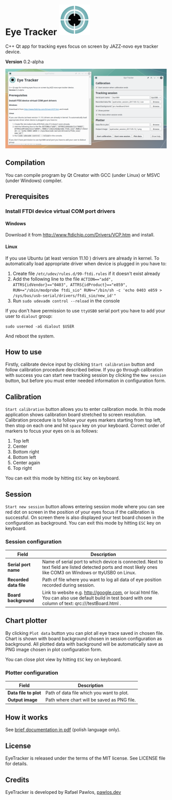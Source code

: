 # Eye Tracker ![img](app_icon.svg) 

C++ Qt app for tracking eyes focus on screen by JAZZ-novo eye tracker device. 

**Version** 0.2-alpha

![img](Screenshot.png) 



## Compilation

You can compile program by Qt Creator with GCC (under Linux) or MSVC (under Windows) compiler.

## Prerequisites

### Install FTDI device virtual COM port drivers

#### Windows

Download it from http://www.ftdichip.com/Drivers/VCP.htm and install.

#### Linux

If you use Ubuntu (at least version 11.10 ) drivers are already in kernel. To automatically load appropriate driver when device is plugged in you have to:

1. Create file `/etc/udev/rules.d/99-ftdi.rules` if it doesn't exist already
2. Add the following line to the file `ACTION=="add", ATTRS{idVendor}=="0403", ATTRS{idProduct}=="e859", RUN+="/sbin/modprobe ftdi_sio" RUN+="/bin/sh -c 'echo 0403 e859 > /sys/bus/usb-serial/drivers/ftdi_sio/new_id'"`
3. Run `sudo udevadm control --reload` in the console

If you don't have permission to use `ttyUSB0` serial port you have to add your user to `dialout` group:

`sudo usermod -aG dialout $USER`

And reboot the system.

## How to use

Firstly, calibrate device input by clicking `Start calibration` button and follow calibration procedure described below. If you go through calibration with success you can start new tracking session by clicking the `New session` button, but before you must enter needed information in configuration form. 

## Calibration

`Start calibration` button allows you to enter calibration mode. In this mode application shows calibration board stretched to screen resolution. Calibration procedure is to follow your eyes markers starting from top left, then stop on each one and hit `space` key on your keyboard. Correct order of markers to focus your eyes on is as follows: 

1. Top left 
2. Center 
3. Bottom right 
4. Bottom left
5. Center again 
6. Top right

You can exit this mode by hitting `ESC` key on keyboard. 

## Session

`Start new session` button allows entering session mode where you can see red dot on screen in the position of your eyes focus if the calibration is successful. On screen there is also displayed your test board chosen in the configuration as background. 
You can exit this mode by hitting `ESC` key on keyboard. 

### Session configuration 

| Field                  | Description                              |
| ---------------------- | ---------------------------------------- |
| **Serial port name**   | Name of serial port to which device is connected. Next to text field are listed detected ports and most likely ones like COM3 on Windows or ttyUSB0 on Linux. |
| **Recorded data file** | Path of file where you want to log all data of eye position recorded during session. |
| **Board background**   | Link to website e.g. http://google.com, or local html file. You can also use default build in test board with one column of text: qrc:///testBoard.html . |

## Chart plotter 

By clicking `Plot data` button you can plot all eye trace saved in chosen file. Chart is shown with board background chosen in session configuration as background. All plotted data with background will be automatically save as PNG image chosen in plot configuration form.

You can close plot view by hitting `ESC` key on keyboard. 

### Plotter configuration

| Field                 | Description                              |
| --------------------- | ---------------------------------------- |
| **Data file to plot** | Path of data file which you want to plot. |
| **Output image**      | Path where chart will be saved as PNG file. |

## How it works

See [brief documentation in pdf](How_EyeTracker_works_pl.pdf) (polish language only).

## License

EyeTracker is released under the terms of the MIT license. See LICENSE file for details.

## Credits

EyeTracker is developed by Rafael Pawlos, [pawlos.dev](https://pawlos.dev)

